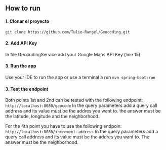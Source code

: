 ## How to run

#### 1. Clonar el proyecto
```
git clone https://github.com/Tulio-Rangel/Geocoding.git
```

#### 2. Add API Key
In file GeocodingService add your Google Maps API Key (line 15)

#### 3. Run the app
Use your IDE to run the app or use a terminal a run ```mvn spring-boot:run```

#### 3. Test the endpoint
Both points 1st and 2nd can be tested with the following endpoint: ```http://localhost:8080/geocode```
In the query parameters add a query call address and its value must be the addres you want to. the answer must be the latitude, longitude and the neighborhood.

For the 4th point you have to use the following endpoin: ```http://localhost:8080/increment-address```
In the query parameters add a query call address and its value must be the addres you want to. The answer must be the neighborhood.
